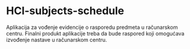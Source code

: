 # HCI-subjects-schedule
Aplikacija za vođenje evidencije o rasporedu predmeta u računarskom centru. Finalni produkt aplikacije treba da bude raspored koji omogućava izvođenje nastave u računarskom centru.
